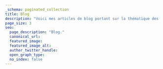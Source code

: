 ```yaml
---
_schema: paginated_collection
title: Blog
description: "Voici mes articles de blog portant sur la thématique des landing pages."
page_size: 3
seo:
  page_description: "Blog."
  canonical_url:
  featured_image:
  featured_image_alt:
  author_twitter_handle:
  open_graph_type:
  no_index: false
---
```

